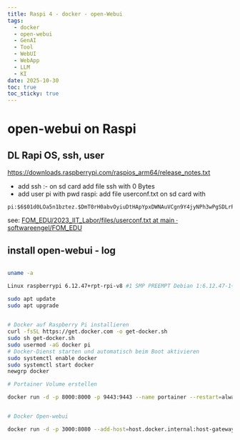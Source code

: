 ```yaml
---
title: Raspi 4 - docker - open-Webui
tags:
  - docker
  - open-webui
  - GenAI
  - Tool
  - WebUI
  - WebApp
  - LLM
  - KI
date: 2025-10-30
toc: true
toc_sticky: true
---
```


# open-webui on Raspi 



## DL Rapi OS, ssh, user 

https://downloads.raspberrypi.com/raspios_arm64/release_notes.txt
- add ssh :- on sd card add file ssh with 0 Bytes 
- add user pi with pwd raspi: add file userconf.txt on sd card with 
```
pi:$6$01d0LOa5n1bztez.$DmT0rH0abvOyiuDtHApYpxDWNAuVCgn9Y4jyNPh3wPgSDLrPpAZmYvIgBx6c1Jj2sPo5o2XaMuqznX83MFmNB/
```


see: [FOM_EDU/2023_IIT_Labor/files/userconf.txt at main · softwareengel/FOM_EDU](https://github.com/softwareengel/FOM_EDU/blob/main/2023_IIT_Labor/files/userconf.txt)

## install open-webui - log 

```bash 

uname -a

Linux raspberrypi 6.12.47+rpt-rpi-v8 #1 SMP PREEMPT Debian 1:6.12.47-1+rpt1 (2025-09-16) aarch64 GNU/Linux

sudo apt update
sudo apt upgrade
 

# Docker auf Raspberry Pi installieren
curl -fsSL https://get.docker.com -o get-docker.sh
sudo sh get-docker.sh
sudo usermod -aG docker pi
# Docker-Dienst starten und automatisch beim Boot aktivieren
sudo systemctl enable docker
sudo systemctl start docker
newgrp docker

# Portainer Volume erstellen

docker run -d -p 8000:8000 -p 9443:9443 --name portainer --restart=always -v /var/run/docker.sock:/var/run/docker.sock -v portainer_data:/data portainer/portainer-ce:latest


# Docker Open-webui 

docker run -d -p 3000:8080 --add-host=host.docker.internal:host-gateway -v open-webui:/app/backend/data --name open-webui --restart always --platform linux/arm64 ghcr.io/open-webui/open-webui:main



```

